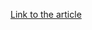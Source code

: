 [Link to the article](https://www.fireeye.com/blog/threat-research/2016/04/rumms-android-malware.html)
